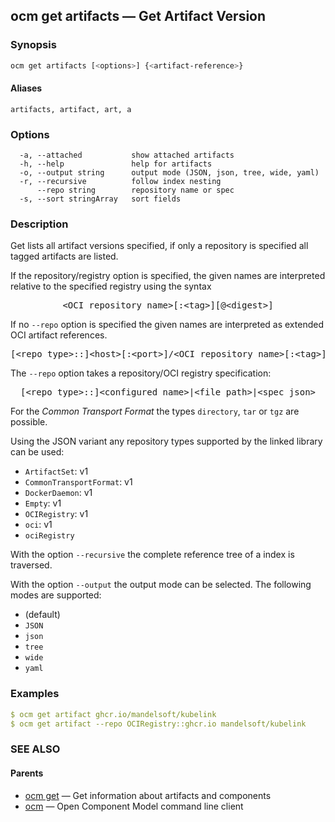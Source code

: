 ## ocm get artifacts &mdash; Get Artifact Version

### Synopsis

```bash
ocm get artifacts [<options>] {<artifact-reference>}
```

#### Aliases

```text
artifacts, artifact, art, a
```

### Options

```text
  -a, --attached           show attached artifacts
  -h, --help               help for artifacts
  -o, --output string      output mode (JSON, json, tree, wide, yaml)
  -r, --recursive          follow index nesting
      --repo string        repository name or spec
  -s, --sort stringArray   sort fields
```

### Description

Get lists all artifact versions specified, if only a repository is specified
all tagged artifacts are listed.
	

If the repository/registry option is specified, the given names are interpreted
relative to the specified registry using the syntax

<center>
    <pre>&lt;OCI repository name>[:&lt;tag>][@&lt;digest>]</pre>
</center>

If no <code>--repo</code> option is specified the given names are interpreted
as extended OCI artifact references.

<center>
    <pre>[&lt;repo type>::]&lt;host>[:&lt;port>]/&lt;OCI repository name>[:&lt;tag>][@&lt;digest>]</pre>
</center>

The <code>--repo</code> option takes a repository/OCI registry specification:

<center>
    <pre>[&lt;repo type>::]&lt;configured name>|&lt;file path>|&lt;spec json></pre>
</center>

For the *Common Transport Format* the types <code>directory</code>,
<code>tar</code> or <code>tgz</code> are possible.

Using the JSON variant any repository types supported by the
linked library can be used:
  - <code>ArtifactSet</code>: v1
  - <code>CommonTransportFormat</code>: v1
  - <code>DockerDaemon</code>: v1
  - <code>Empty</code>: v1
  - <code>OCIRegistry</code>: v1
  - <code>oci</code>: v1
  - <code>ociRegistry</code>



With the option <code>--recursive</code> the complete reference tree of a index is traversed.

With the option <code>--output</code> the output mode can be selected.
The following modes are supported:
  - <code></code> (default)
  - <code>JSON</code>
  - <code>json</code>
  - <code>tree</code>
  - <code>wide</code>
  - <code>yaml</code>

### Examples

```yaml
$ ocm get artifact ghcr.io/mandelsoft/kubelink
$ ocm get artifact --repo OCIRegistry::ghcr.io mandelsoft/kubelink
```

### SEE ALSO

#### Parents

* [ocm get](ocm_get.md)	 &mdash; Get information about artifacts and components
* [ocm](ocm.md)	 &mdash; Open Component Model command line client

